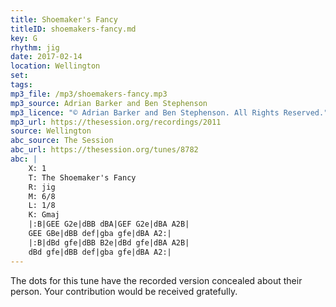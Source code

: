```yaml
---
title: Shoemaker's Fancy
titleID: shoemakers-fancy.md
key: G
rhythm: jig
date: 2017-02-14
location: Wellington
set:
tags:
mp3_file: /mp3/shoemakers-fancy.mp3
mp3_source: Adrian Barker and Ben Stephenson
mp3_licence: "© Adrian Barker and Ben Stephenson. All Rights Reserved."
mp3_url: https://thesession.org/recordings/2011
source: Wellington
abc_source: The Session
abc_url: https://thesession.org/tunes/8782
abc: |
    X: 1
    T: The Shoemaker's Fancy
    R: jig
    M: 6/8
    L: 1/8
    K: Gmaj
    |:B|GEE G2e|dBB dBA|GEF G2e|dBA A2B|
    GEE GBe|dBB def|gba gfe|dBA A2:|
    |:B|dBd gfe|dBB B2e|dBd gfe|dBA A2B|
    dBd gfe|dBB def|gba gfe|dBA A2:|
---
```

The dots for this tune have the recorded version concealed about their person. Your contribution would be received gratefully.
